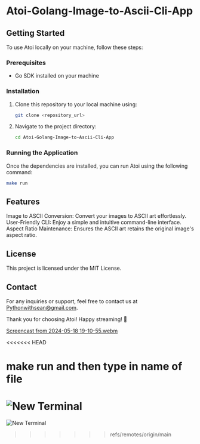 # Atoi-Golang-Image-to-Ascii-Cli-App

## Getting Started

To use Atoi locally on your machine, follow these steps:

### Prerequisites

- Go SDK installed on your machine

### Installation

1. Clone this repository to your local machine using:

    ```bash
    git clone <repository_url>
    ```

2. Navigate to the project directory:

    ```bash
    cd Atoi-Golang-Image-to-Ascii-Cli-App
    ```

### Running the Application

Once the dependencies are installed, you can run Atoi using the following command:

```bash
make run
```


## Features

Image to ASCII Conversion: Convert your images to ASCII art effortlessly.
User-Friendly CLI: Enjoy a simple and intuitive command-line interface.
Aspect Ratio Maintenance: Ensures the ASCII art retains the original image's aspect ratio.


## License
This project is licensed under the MIT License.

## Contact
For any inquiries or support, feel free to contact us at Pythonwithsean@gmail.com.

Thank you for choosing Atoi! Happy streaming! 🎉

[Screencast from 2024-05-18 19-10-55.webm](https://github.com/Pythonwithsean/Atoi-Golang-Image-to-Ascii-Cli-App/assets/107402787/3707d5e8-aed6-45bf-8632-30d6f88ab3e2)

<<<<<<< HEAD
# make run and then type in name of file

![New Terminal](https://github.com/Pythonwithsean/Atoi-Golang-Image-to-Ascii-Cli-App/assets/107402787/0122dbcd-6a4a-40c4-a56f-b8c9f5c972c9)
=======
![New Terminal](https://github.com/Pythonwithsean/Atoi-Golang-Image-to-Ascii-Cli-App/assets/107402787/0122dbcd-6a4a-40c4-a56f-b8c9f5c972c9)

>>>>>>> refs/remotes/origin/main
